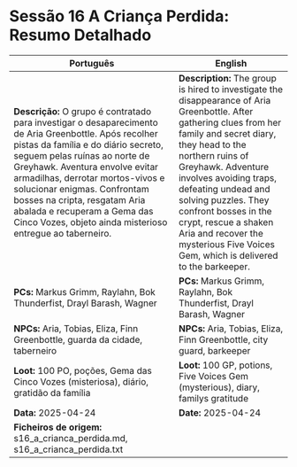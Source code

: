 # Sessão 16  A Criança Perdida: Resumo Detalhado

| Português | English |
|-----------|---------|
| **Descrição:** O grupo é contratado para investigar o desaparecimento de Aria Greenbottle. Após recolher pistas da família e do diário secreto, seguem pelas ruínas ao norte de Greyhawk. Aventura envolve evitar armadilhas, derrotar mortos-vivos e solucionar enigmas. Confrontam bosses na cripta, resgatam Aria abalada e recuperam a Gema das Cinco Vozes, objeto ainda misterioso entregue ao taberneiro. | **Description:** The group is hired to investigate the disappearance of Aria Greenbottle. After gathering clues from her family and secret diary, they head to the northern ruins of Greyhawk. Adventure involves avoiding traps, defeating undead and solving puzzles. They confront bosses in the crypt, rescue a shaken Aria and recover the mysterious Five Voices Gem, which is delivered to the barkeeper. |
| **PCs:** Markus Grimm, Raylahn, Bok Thunderfist, Drayl Barash, Wagner | **PCs:** Markus Grimm, Raylahn, Bok Thunderfist, Drayl Barash, Wagner |
| **NPCs:** Aria, Tobias, Eliza, Finn Greenbottle, guarda da cidade, taberneiro | **NPCs:** Aria, Tobias, Eliza, Finn Greenbottle, city guard, barkeeper |
| **Loot:** 100 PO, poções, Gema das Cinco Vozes (misteriosa), diário, gratidão da família | **Loot:** 100 GP, potions, Five Voices Gem (mysterious), diary, familys gratitude |
| **Data:** 2025-04-24 | **Date:** 2025-04-24 |
| **Ficheiros de origem:** s16_a_crianca_perdida.md, s16_a_crianca_perdida.txt |


















